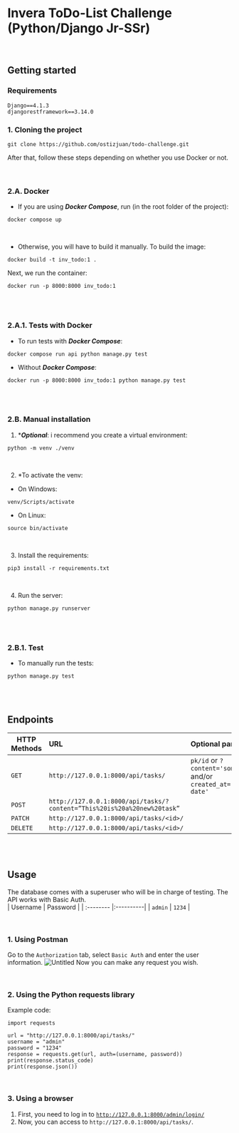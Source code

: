 # Invera ToDo-List Challenge (Python/Django Jr-SSr)

&nbsp;  
## Getting started
### Requirements
```
Django==4.1.3
djangorestframework==3.14.0
```

### 1. Cloning the project
```
git clone https://github.com/ostizjuan/todo-challenge.git
```
After that, follow these steps depending on whether you use Docker or not.
&nbsp;  
&nbsp;  

### 2.A. Docker
- If you are using ***Docker Compose***, run (in the root folder of the project):
```
docker compose up
```
&nbsp;  

- Otherwise, you will have to build it manually. To build the image:
```
docker build -t inv_todo:1 .
```
Next, we run the container:
```  
docker run -p 8000:8000 inv_todo:1
```
&nbsp;  
&nbsp;  

### 2.A.1. Tests with Docker
- To run tests with ***Docker Compose***:
```
docker compose run api python manage.py test
```

- Without ***Docker Compose***:
```
docker run -p 8000:8000 inv_todo:1 python manage.py test
```
&nbsp;  
&nbsp;  

### 2.B. Manual installation
1. ****Optional***: i recommend you create a virtual environment:
```
python -m venv ./venv
```
&nbsp;  

2. *To activate the venv:
  - On Windows:
  ```
  venv/Scripts/activate
  ```
  - On Linux:
  ```
  source bin/activate
  ```
&nbsp;  

3. Install the requirements:
```
pip3 install -r requirements.txt
```
&nbsp;  

4. Run the server:
```
python manage.py runserver
```
&nbsp;  
&nbsp;  

### 2.B.1. Test
- To manually run the tests:
```
python manage.py test
```
&nbsp;  
&nbsp;  

## Endpoints

| HTTP Methods  | URL           | Optional params  |
| ------------- |:-------------- |:----------------- |
| `GET`           | `http://127.0.0.1:8000/api/tasks/` | `pk/id` or `?content='something'` and/or `created_at='some date'` |
| `POST`          | `http://127.0.0.1:8000/api/tasks/?content=”This%20is%20a%20new%20task”` |    |
| `PATCH`         | `http://127.0.0.1:8000/api/tasks/<id>/` |    |
| `DELETE`        | `http://127.0.0.1:8000/api/tasks/<id>/`  |    |

&nbsp;  
&nbsp;  

## Usage
The database comes with a superuser who will be in charge of testing. The API works with Basic Auth.
&nbsp;  
| Username  | Password  |
| :-------- |:----------|
| `admin`   | `1234`    |

&nbsp;  

### 1. Using Postman
Go to the `Authorization` tab, select `Basic Auth` and enter the user information.
![Untitled](https://s3-us-west-2.amazonaws.com/secure.notion-static.com/0bd175e4-29a2-4991-b394-29775c4cee42/Untitled.png)
Now you can make any request you wish.

&nbsp;  

### 2. Using the Python requests library
Example code:
```
import requests

url = "http://127.0.0.1:8000/api/tasks/"
username = "admin"
password = "1234"
response = requests.get(url, auth=(username, password))
print(response.status_code)
print(response.json())
```
&nbsp;  

### 3. Using a browser

1. First, you need to log in to [`http://127.0.0.1:8000/admin/login/`](http://127.0.0.1:8000/admin/login/)
2. Now, you can access to `http://127.0.0.1:8000/api/tasks/`.

